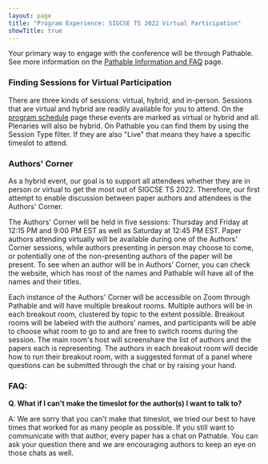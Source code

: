 ```yaml
---
layout: page
title: "Program Experience: SIGCSE TS 2022 Virtual Participation"
showTitle: true
---
```


Your primary way to engage with the conference will be through Pathable. See more information on the [Pathable Information and FAQ](/participants/pathable) page.

### Finding Sessions for Virtual Participation

There are three kinds of sessions: virtual, hybrid, and in-person. Sessions that are virtual and hybrid are readily available for you to attend. On the [program schedule](/schedule) page these events are marked as virtual or hybrid and all. Plenaries will also be hybrid. On Pathable you can find them by using the Session Type filter. If they are also "Live" that means they have a specific timeslot to attend.

### Authors' Corner

As a hybrid event, our goal is to support all attendees whether they are in person or virtual to get the most out of SIGCSE TS 2022. Therefore, our first attempt to enable discussion between paper authors and attendees is the Authors' Corner.

The Authors' Corner will be held in five sessions: Thursday and Friday at 12:15 PM and 9:00 PM EST as well as Saturday at 12:45 PM EST. Paper authors attending virtually will be available during one of the Authors' Corner sessions, while authors presenting in person may choose to come, or potentially one of the non-presenting authors of the paper will be present. To see when an author will be in Authors’ Corner, you can check the website, which has most of the names and Pathable will have all of the names and their titles.

Each instance of the Authors' Corner will be accessible on Zoom through Pathable and will have multiple breakout rooms. Multiple authors will be in each breakout room, clustered by topic to the extent possible. Breakout rooms will be labeled with the authors' names, and participants will be able to choose what room to go to and are free to switch rooms during the session. The main room's host will screenshare the list of authors and the papers each is representing. The authors in each breakout room will decide how to run their breakout room, with a suggested format of a panel where questions can be submitted through the chat or by raising your hand.

### FAQ:

**Q. What if I can't make the timeslot for the author(s) I want to talk to?**

A: We are sorry that you can't make that timeslot, we tried our best to have times that worked for as many people as possible. If you still want to communicate with that author, every paper has a chat on Pathable. You can ask your question there and we are encouraging authors to keep an eye on those chats as well.
